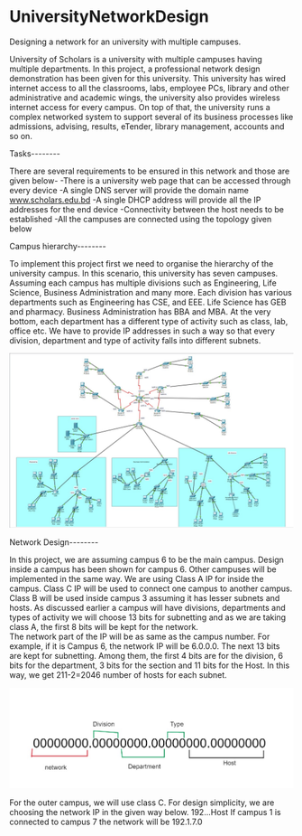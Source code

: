 # UniversityNetworkDesign

 Designing a network for an university with multiple campuses.

 University of Scholars is a university with multiple campuses having multiple departments. In this project, a professional network design demonstration has been given for this university. This university has wired internet access to all the classrooms, labs, employee PCs, library and other administrative and academic wings, the university also provides wireless internet access for every campus. On top of that, the university runs a complex networked system to support several of its business processes like admissions, advising, results, eTender, library management, accounts and so on.





Tasks--------


There are several requirements to be ensured in this network and those are given below-
-There is a university web page that can be accessed through every device
-A single DNS server will provide the domain name www.scholars.edu.bd
-A single DHCP address will provide all the IP addresses for the end device
-Connectivity between the host needs to be established
-All the campuses are connected using the topology given below




Campus hierarchy--------


To implement this project first we need to organise the hierarchy of the university campus. In this scenario, this university has seven campuses. Assuming each campus has multiple divisions such as Engineering, Life Science, Business Administration and many more. Each division has various departments such as Engineering has CSE, and EEE. Life Science has GEB and pharmacy. Business Administration has BBA and MBA. At the very bottom, each department has a different type of activity such as class, lab, office etc.
We have to provide IP addresses in such a way so that every division, department and type of activity falls into different subnets.

![My Image](images/fullNetwork.jpg)



Network Design--------


In this project, we are assuming campus 6 to be the main campus. Design inside a campus has been shown for campus 6. Other campuses will be implemented in the same way.
We are using Class A IP for inside the campus. Class C IP will be used to connect one campus to another campus. Class B will be used inside campus 3 assuming it has lesser subnets and hosts. As discussed earlier a campus will have divisions, departments and types of activity we will choose 13 bits for subnetting and as we are taking class A, the first 8 bits will be kept for the network.  
The network part of the IP will be as same as the campus number. For example, if it is Campus 6, the network IP will be 6.0.0.0. The next 13 bits are kept for subnetting. Among them, the first 4 bits are for the division, 6 bits for the department, 3 bits for the section and 11 bits for the Host.
In this way, we get 211-2=2046 number of hosts for each subnet. 

![My Image](images/subnet.jpg)




For the outer campus, we will use class C. For design simplicity, we are choosing the network IP in the given way below.
192.<source>.<desitnation>.Host
If campus 1 is connected to campus 7 the network will be 192.1.7.0
